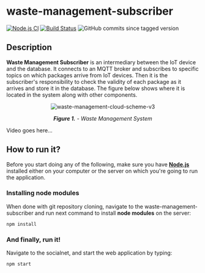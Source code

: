 # waste-management-subscriber

[![Node.js CI](https://github.com/corlukantonio/waste-management-subscriber/actions/workflows/ci.yml/badge.svg)](https://github.com/corlukantonio/waste-management-subscriber/actions/workflows/ci.yml)
[![Build Status](https://app.travis-ci.com/corlukantonio/waste-management-subscriber.svg?token=LFYd3nvNM4EhiD43TsCb&branch=main)](https://app.travis-ci.com/corlukantonio/waste-management-subscriber)
![GitHub commits since tagged version](https://img.shields.io/github/commits-since/corlukantonio/waste-management-subscriber/v1.0.1/main)

## Description

**Waste Management Subscriber** is an intermediary between the IoT device and the database. It connects to an MQTT broker and subscribes to specific topics on which packages arrive from IoT devices. Then it is the subscriber's responsibility to check the validity of each package as it arrives and store it in the database. The figure below shows where it is located in the system along with other components.

<p align="center">
  <img src="https://user-images.githubusercontent.com/32845849/184077263-d49a5d45-20a9-4ba7-a0cf-7fc22680585c.png" alt="waste-management-cloud-scheme-v3">
</p>

<p align="center">
  <i><b>Figure 1.</b> - Waste Management System</i>
</p>

Video goes here...

## How to run it?

Before you start doing any of the following, make sure you have [**Node.js**](https://nodejs.org) installed either on your computer or the server on which you're going to run the application.

### Installing node modules

When done with git repository cloning, navigate to the waste-management-subscriber and run next command to install **node modules** on the server:

```properties
npm install
```

### And finally, run it!

Navigate to the socialnet, and start the web application by typing:

```properties
npm start
```

